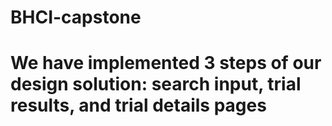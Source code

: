 # BHCI-capstone

# We have implemented 3 steps of our design solution: search input, trial results, and trial details pages
